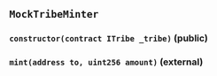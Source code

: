 ## `MockTribeMinter`






### `constructor(contract ITribe _tribe)` (public)





### `mint(address to, uint256 amount)` (external)









